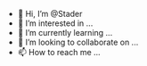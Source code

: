 - 👋 Hi, I’m @Stader
- 👀 I’m interested in ...
- 🌱 I’m currently learning ...
- 💞️ I’m looking to collaborate on ...
- 📫 How to reach me ...

<!---
Stader/Stader is a ✨ special ✨ repository because its `README.md` (this file) appears on your GitHub profile.
You can click the Preview link to take a look at your changes.
--->

